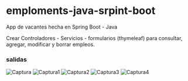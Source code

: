 # emploments-java-srpint-boot
App de vacantes hecha en Spring Boot - Java 

Crear Controladores - Servicios - formularios (thymeleaf) para consultar, agregar, modificar y borrar empleos.

### salidas
![Captura](https://user-images.githubusercontent.com/7141537/190707978-4c083855-777b-4ec7-9666-5fe1b286c0f5.PNG)
![Captura1](https://user-images.githubusercontent.com/7141537/190707981-9c8b0297-75d5-4b64-b647-90ffaefcfe7d.PNG)
![Captura2](https://user-images.githubusercontent.com/7141537/190707971-c2f417e1-5f73-40e3-bd9b-cd317b66406a.PNG)
![Captura3](https://user-images.githubusercontent.com/7141537/190707975-4c1b226e-087e-4a98-a99b-23a1363891ee.PNG)
![Captura4](https://user-images.githubusercontent.com/7141537/190707977-bcc83c87-31bf-444c-bb3e-3b0d872f386d.PNG)
